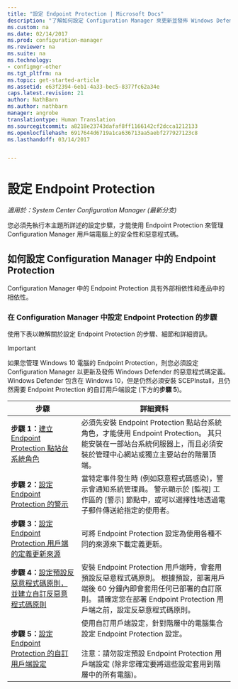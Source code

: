 ```yaml
---
title: "設定 Endpoint Protection | Microsoft Docs"
description: "了解如何設定 Configuration Manager 來更新並發佈 Windows Defender 的惡意程式碼定義。"
ms.custom: na
ms.date: 02/14/2017
ms.prod: configuration-manager
ms.reviewer: na
ms.suite: na
ms.technology:
- configmgr-other
ms.tgt_pltfrm: na
ms.topic: get-started-article
ms.assetid: e63f2394-6eb1-4a33-bec5-8377fc62a34e
caps.latest.revision: 21
author: NathBarn
ms.author: nathbarn
manager: angrobe
translationtype: Human Translation
ms.sourcegitcommit: a8218e23743dafaf8ff1166142cf2dcca1212133
ms.openlocfilehash: 6917644d6719a1ca636713aa5aebf277927123c8
ms.lasthandoff: 03/14/2017


---
```


# <a name="configure-endpoint-protection"></a>設定 Endpoint Protection

*適用於：System Center Configuration Manager (最新分支)*

您必須先執行本主題所詳述的設定步驟，才能使用 Endpoint Protection 來管理 Configuration Manager 用戶端電腦上的安全性和惡意程式碼。  

## <a name="how-to-configure-endpoint-protection-in-configuration-manager"></a>如何設定 Configuration Manager 中的 Endpoint Protection  
 Configuration Manager 中的 Endpoint Protection 具有外部相依性和產品中的相依性。  

### <a name="steps-to-configure-endpoint-protection-in-configuration-manager"></a>在 Configuration Manager 中設定 Endpoint Protection 的步驟  
 使用下表以瞭解關於設定 Endpoint Protection 的步驟、細節和詳細資訊。  

> [!IMPORTANT]  
>  如果您管理 Windows 10 電腦的 Endpoint Protection，則您必須設定 Configuration Manager 以更新及發佈 Windows Defender 的惡意程式碼定義。 Windows Defender 包含在 Windows 10，但是仍然必須安裝 SCEPInstall，且仍然需要 Endpoint Protection 的自訂用戶端設定 (下方的**步驟 5**)。  

|步驟|詳細資料|  
|-----------|-------------|  
|**步驟 1：**[建立 Endpoint Protection 點站台系統角色](endpoint-protection-site-role.md)|必須先安裝 Endpoint Protection 點站台系統角色，才能使用 Endpoint Protection。 其只能安裝在一部站台系統伺服器上，而且必須安裝於管理中心網站或獨立主要站台的階層頂端。 |  
|**步驟 2：**[設定 Endpoint Protection 的警示](endpoint-configure-alerts.md)|當特定事件發生時 (例如惡意程式碼感染)，警示會通知系統管理員。 警示顯示於 [監視]  工作區的 [警示]  節點中，或可以選擇性地透過電子郵件傳送給指定的使用者。 |  
|**步驟 3：**[設定 Endpoint Protection 用戶端的定義更新來源](endpoint-definition-updates.md)|可將 Endpoint Protection 設定為使用各種不同的來源來下載定義更新。 |  
|**步驟 4：**[設定預設反惡意程式碼原則，並建立自訂反惡意程式碼原則](endpoint-antimalware-policies.md)|安裝 Endpoint Protection 用戶端時，會套用預設反惡意程式碼原則。 根據預設，部署用戶端後 60 分鐘內即會套用任何已部署的自訂原則。 請確定您在部署 Endpoint Protection 用戶端之前，設定反惡意程式碼原則。 |  
|**步驟 5：**[設定 Endpoint Protection 的自訂用戶端設定](endpoint-protection-configure-client.md)|使用自訂用戶端設定，針對階層中的電腦集合設定 Endpoint Protection 設定。<br /><br /> 注意：請勿設定預設 Endpoint Protection 用戶端設定 (除非您確定要將這些設定套用到階層中的所有電腦)。 |  

